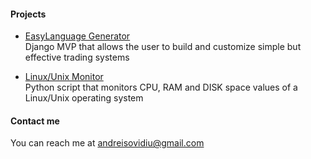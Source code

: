 #### Projects

* <a href="https://easylanguagecomp-production.up.railway.app" rel="nofollow">EasyLanguage Generator</a> <br>
Django MVP that allows the user to build and customize simple but effective trading systems

* <a href="https://github.com/andreisovidiu/servermonitoring" rel="nofollow">Linux/Unix Monitor</a> <br>
Python script that monitors CPU, RAM and DISK space values of a Linux/Unix operating system


#### Contact me
You can reach me at andreisovidiu@gmail.com

